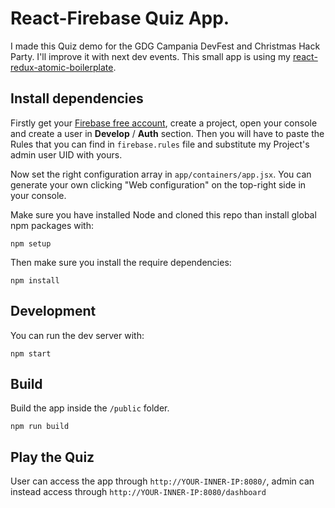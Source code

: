 # React-Firebase Quiz App.

I made this Quiz demo for the GDG Campania DevFest and Christmas Hack Party. I'll improve it with next dev events.
This small app is using my [react-redux-atomic-boilerplate](https://github.com/zorahrel/react-redux-atomic-boilerplate).

## Install dependencies

Firstly get your [Firebase free account](https://firebase.google.com/console/), create a project, open your console and create a user in **Develop** / **Auth** section.
Then you will have to paste the Rules that you can find in `firebase.rules` file and substitute my Project's admin user UID with yours.

Now set the right configuration array in `app/containers/app.jsx`. You can generate your own clicking "Web configuration" on the top-right side in your console.

Make sure you have installed Node and cloned this repo than install global npm packages with:

```
npm setup
```

Then make sure you install the require dependencies:

```
npm install
```

## Development

You can run the dev server with:

```
npm start
```

## Build

Build the app inside the `/public` folder.

```
npm run build
```

## Play the Quiz

User can access the app through `http://YOUR-INNER-IP:8080/`, admin can instead access through `http://YOUR-INNER-IP:8080/dashboard`
